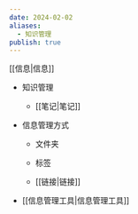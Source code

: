```yaml
---
date: 2024-02-02
aliases:
  - 知识管理
publish: true
---
```

[[信息|信息]]  
- 知识管理  
	- [[笔记|笔记]]  
- 信息管理方式  
	- 文件夹  
	- 标签  
	- [[链接|链接]]  
- [[信息管理工具|信息管理工具]]  
